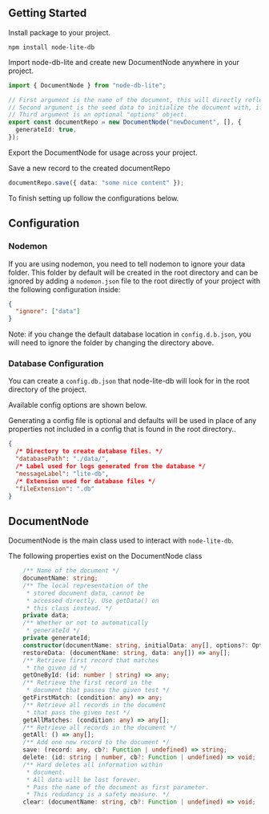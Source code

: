 ## Getting Started

Install package to your project.

```
npm install node-lite-db
```

Import node-db-lite and create new DocumentNode anywhere in your project.

```typescript
import { DocumentNode } from "node-db-lite";

// First argument is the name of the document, this will directly reflect the file name in the database.
// Second argument is the seed data to initialize the document with, if any.
// Third argument is an optional "options" object.
export const documentRepo = new DocumentNode("newDocument", [], {
  generateId: true,
});
```

Export the DocumentNode for usage across your project.

Save a new record to the created documentRepo

```typescript
documentRepo.save({ data: "some nice content" });
```

To finish setting up follow the configurations below.

## Configuration

### Nodemon

If you are using nodemon, you need to tell nodemon to ignore your data folder. This folder by default will be created in the root directory and can be ignored by adding a `nodemon.json` file to the root directly of your project with the following configuration inside:

```json
{
  "ignore": ["data"]
}
```

Note: if you change the default database location in `config.d.b.json`, you will need to ignore the folder by changing the directory above.

### Database Configuration

You can create a `config.db.json` that node-lite-db will look for in the root directory of the project.

Available config options are shown below.

Generating a config file is optional and defaults will be used in place of any properties not included in a config that is found in the root directory..

```json
{
  /* Directory to create database files. */
  "databasePath": "./data/",
  /* Label used for logs generated from the database */
  "messageLabel": "lite-db",
  /* Extension used for database files */
  "fileExtension": ".db"
}
```

## DocumentNode

DocumentNode is the main class used to interact with `node-lite-db`.

The following properties exist on the DocumentNode class

```typescript
    /** Name of the document */
    documentName: string;
    /** The local representation of the
     * stored document data, cannot be
     * accessed directly. Use getData() on
     * this class instead. */
    private data;
    /** Whether or not to automatically
     * generateId */
    private generateId;
    constructor(documentName: string, initialData: any[], options?: Options);
    restoreData: (documentName: string, data: any[]) => any[];
    /** Retrieve first record that matches
     * the given id */
    getOneById: (id: number | string) => any;
    /** Retrieve the first record in the
     * document that passes the given test */
    getFirstMatch: (condition: any) => any;
    /** Retrieve all records in the document
     * that pass the given test */
    getAllMatches: (condition: any) => any[];
    /** Retrieve all records in the document */
    getAll: () => any[];
    /** Add one new record to the document */
    save: (record: any, cb?: Function | undefined) => string;
    delete: (id: string | number, cb?: Function | undefined) => void;
    /** Hard deletes all information within
     * document.
     * All data will be lost forever.
     * Pass the name of the document as first parameter.
     * This redudancy is a safety measure. */
    clear: (documentName: string, cb?: Function | undefined) => void;
```
